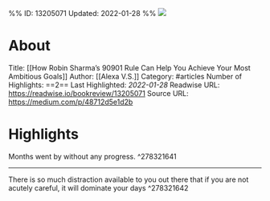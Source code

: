 %%
ID: 13205071
Updated: 2022-01-28
%%
![](https://readwise-assets.s3.amazonaws.com/static/images/article1.be68295a7e40.png)

# About
Title: [[How Robin Sharma’s 90901 Rule Can Help You Achieve Your Most Ambitious Goals]]
Author: [[Alexa V.S.]]
Category: #articles
Number of Highlights: ==2==
Last Highlighted: *2022-01-28*
Readwise URL: https://readwise.io/bookreview/13205071
Source URL: https://medium.com/p/48712d5e1d2b


# Highlights 
Months went by without any progress.  ^278321641

---

There is so much distraction available to you out there that if you are not acutely careful, it will dominate your days  ^278321642

